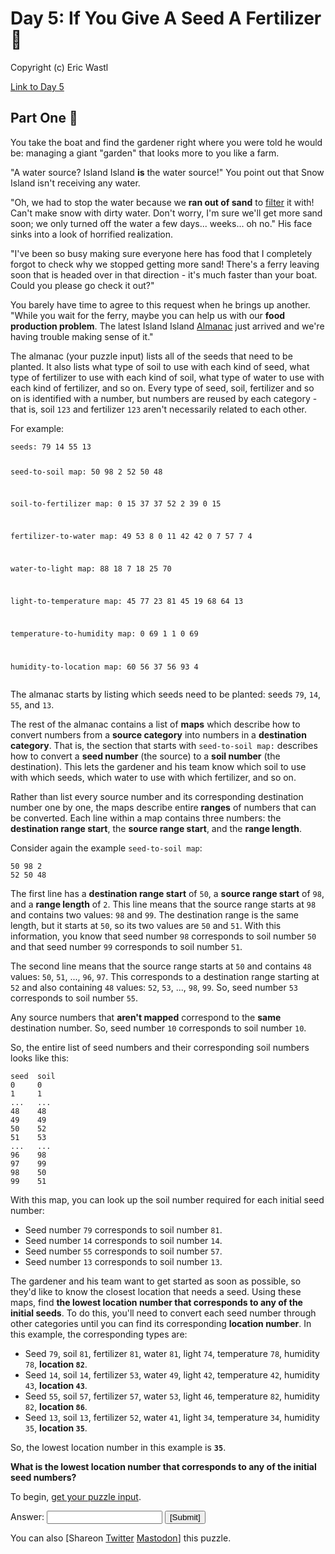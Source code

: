 
<h1>Day 5: If You Give A Seed A Fertilizer 🎄</h1><p>Copyright (c) Eric Wastl</p><a href=https://adventofcode.com/2023/day/5>Link to Day 5</a><h2>Part One 🎁</h2><p>You take the boat and find the gardener right where you were told he would be: managing a giant "garden" that looks more to you like a farm.</p>
<p>"A water source? Island Island <b>is</b> the water source!" You point out that Snow Island isn't receiving any water.</p>
<p>"Oh, we had to stop the water because we <b>ran out of sand</b> to <a href="https://en.wikipedia.org/wiki/Sand_filter" target="_blank">filter</a> it with! Can't make snow with dirty water. Don't worry, I'm sure we'll get more sand soon; we only turned off the water a few days... weeks... oh no." His face sinks into a look of horrified realization.</p>
<p>"I've been so busy making sure everyone here has food that I completely forgot to check why we stopped getting more sand! There's a ferry leaving soon that is headed over in that direction - it's much faster than your boat. Could you please go check it out?"</p>
<p>You barely have time to agree to this request when he brings up another. "While you wait for the ferry, maybe you can help us with our <b>food production problem</b>. The latest Island Island <a href="https://en.wikipedia.org/wiki/Almanac" target="_blank">Almanac</a> just arrived and we're having trouble making sense of it."</p>
<p>The almanac (your puzzle input) lists all of the seeds that need to be planted. It also lists what type of soil to use with each kind of seed, what type of fertilizer to use with each kind of soil, what type of water to use with each kind of fertilizer, and so on. Every type of seed, soil, fertilizer and so on is identified with a number, but numbers are reused by each category - that is, soil <code>123</code> and fertilizer <code>123</code> aren't necessarily related to each other.</p>
<p>For example:</p>
<pre><code>seeds: 79 14 55 13

seed-to-soil map:
50 98 2
52 50 48

soil-to-fertilizer map:
0 15 37
37 52 2
39 0 15

fertilizer-to-water map:
49 53 8
0 11 42
42 0 7
57 7 4

water-to-light map:
88 18 7
18 25 70

light-to-temperature map:
45 77 23
81 45 19
68 64 13

temperature-to-humidity map:
0 69 1
1 0 69

humidity-to-location map:
60 56 37
56 93 4
</code></pre>
<p>The almanac starts by listing which seeds need to be planted: seeds <code>79</code>, <code>14</code>, <code>55</code>, and <code>13</code>.</p>
<p>The rest of the almanac contains a list of <b>maps</b> which describe how to convert numbers from a <b>source category</b> into numbers in a <b>destination category</b>. That is, the section that starts with <code>seed-to-soil map:</code> describes how to convert a <b>seed number</b> (the source) to a <b>soil number</b> (the destination). This lets the gardener and his team know which soil to use with which seeds, which water to use with which fertilizer, and so on.</p>
<p>Rather than list every source number and its corresponding destination number one by one, the maps describe entire <b>ranges</b> of numbers that can be converted. Each line within a map contains <span title="Don't blame me for the weird order. Blame LXC container.conf UID mappings.">three numbers</span>: the <b>destination range start</b>, the <b>source range start</b>, and the <b>range length</b>.</p>
<p>Consider again the example <code>seed-to-soil map</code>:</p>
<pre><code>50 98 2
52 50 48
</code></pre>
<p>The first line has a <b>destination range start</b> of <code>50</code>, a <b>source range start</b> of <code>98</code>, and a <b>range length</b> of <code>2</code>. This line means that the source range starts at <code>98</code> and contains two values: <code>98</code> and <code>99</code>. The destination range is the same length, but it starts at <code>50</code>, so its two values are <code>50</code> and <code>51</code>. With this information, you know that seed number <code>98</code> corresponds to soil number <code>50</code> and that seed number <code>99</code> corresponds to soil number <code>51</code>.</p>
<p>The second line means that the source range starts at <code>50</code> and contains <code>48</code> values: <code>50</code>, <code>51</code>, ..., <code>96</code>, <code>97</code>. This corresponds to a destination range starting at <code>52</code> and also containing <code>48</code> values: <code>52</code>, <code>53</code>, ..., <code>98</code>, <code>99</code>. So, seed number <code>53</code> corresponds to soil number <code>55</code>.</p>
<p>Any source numbers that <b>aren't mapped</b> correspond to the <b>same</b> destination number. So, seed number <code>10</code> corresponds to soil number <code>10</code>.</p>
<p>So, the entire list of seed numbers and their corresponding soil numbers looks like this:</p>
<pre><code>seed  soil
0     0
1     1
...   ...
48    48
49    49
50    52
51    53
...   ...
96    98
97    99
98    50
99    51
</code></pre>
<p>With this map, you can look up the soil number required for each initial seed number:</p>
<ul>
<li>Seed number <code>79</code> corresponds to soil number <code>81</code>.</li>
<li>Seed number <code>14</code> corresponds to soil number <code>14</code>.</li>
<li>Seed number <code>55</code> corresponds to soil number <code>57</code>.</li>
<li>Seed number <code>13</code> corresponds to soil number <code>13</code>.</li>
</ul>
<p>The gardener and his team want to get started as soon as possible, so they'd like to know the closest location that needs a seed. Using these maps, find <b>the lowest location number that corresponds to any of the initial seeds</b>. To do this, you'll need to convert each seed number through other categories until you can find its corresponding <b>location number</b>. In this example, the corresponding types are:</p>
<ul>
<li>Seed <code>79</code>, soil <code>81</code>, fertilizer <code>81</code>, water <code>81</code>, light <code>74</code>, temperature <code>78</code>, humidity <code>78</code>, <b>location <code>82</code></b>.</li>
<li>Seed <code>14</code>, soil <code>14</code>, fertilizer <code>53</code>, water <code>49</code>, light <code>42</code>, temperature <code>42</code>, humidity <code>43</code>, <b>location <code>43</code></b>.</li>
<li>Seed <code>55</code>, soil <code>57</code>, fertilizer <code>57</code>, water <code>53</code>, light <code>46</code>, temperature <code>82</code>, humidity <code>82</code>, <b>location <code>86</code></b>.</li>
<li>Seed <code>13</code>, soil <code>13</code>, fertilizer <code>52</code>, water <code>41</code>, light <code>34</code>, temperature <code>34</code>, humidity <code>35</code>, <b>location <code>35</code></b>.</li>
</ul>
<p>So, the lowest location number in this example is <code><b>35</b></code>.</p>
<p><b>What is the lowest location number that corresponds to any of the initial seed numbers?</b></p>

<p>To begin, <a href="5/input" target="_blank">get your puzzle input</a>.</p>
<form method="post" action="5/answer"><input type="hidden" name="level" value="1"/><p>Answer: <input type="text" name="answer" autocomplete="off"/> <input type="submit" value="[Submit]"/></p></form>
<p>You can also <span class="share">[Share<span class="share-content">on
  <a href="https://twitter.com/intent/tweet?text=%22If+You+Give+A+Seed+A+Fertilizer%22+%2D+Day+5+%2D+Advent+of+Code+2023&amp;url=https%3A%2F%2Fadventofcode%2Ecom%2F2023%2Fday%2F5&amp;related=ericwastl&amp;hashtags=AdventOfCode" target="_blank">Twitter</a>
  <a href="javascript:void(0);" onclick="var ms; try{ms=localStorage.getItem('mastodon.server')}finally{} if(typeof ms!=='string')ms=''; ms=prompt('Mastodon Server?',ms); if(typeof ms==='string' && ms.length){this.href='https://'+ms+'/share?text=%22If+You+Give+A+Seed+A+Fertilizer%22+%2D+Day+5+%2D+Advent+of+Code+2023+%23AdventOfCode+https%3A%2F%2Fadventofcode%2Ecom%2F2023%2Fday%2F5';try{localStorage.setItem('mastodon.server',ms);}finally{}}else{return false;}" target="_blank">Mastodon</a
></span>]</span> this puzzle.</p>
